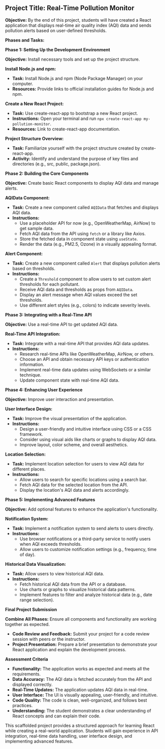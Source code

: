 ## Project Title: Real-Time Pollution Monitor

**Objective:** 
By the end of this project, students will have created a React application that displays real-time air quality index (AQI) data and sends pollution alerts based on user-defined thresholds.

**Phases and Tasks:**

**Phase 1: Setting Up the Development Environment**

**Objective:** Install necessary tools and set up the project structure.

**Install Node.js and npm:**
* **Task:** Install Node.js and npm (Node Package Manager) on your computer.
* **Resources:** Provide links to official installation guides for Node.js and npm.

**Create a New React Project:**
* **Task:** Use create-react-app to bootstrap a new React project.
* **Instructions:** Open your terminal and run `npx create-react-app my-pollution-monitor`.
* **Resources:** Link to create-react-app documentation.

**Project Structure Overview:**
* **Task:** Familiarize yourself with the project structure created by create-react-app.
* **Activity:** Identify and understand the purpose of key files and directories (e.g., src, public, package.json).

**Phase 2: Building the Core Components**

**Objective:** Create basic React components to display AQI data and manage alerts.

**AQIData Component:**
* **Task:** Create a new component called `AQIData` that fetches and displays AQI data.
* **Instructions:**
    * Use a placeholder API for now (e.g., OpenWeatherMap, AirNow) to get sample data.
    * Fetch AQI data from the API using `fetch` or a library like Axios.
    * Store the fetched data in component state using `useState`.
    * Render the data (e.g., PM2.5, Ozone) in a visually appealing format.

**Alert Component:**
* **Task:** Create a new component called `Alert` that displays pollution alerts based on thresholds.
* **Instructions:**
    * Create a `Threshold` component to allow users to set custom alert thresholds for each pollutant.
    * Receive AQI data and thresholds as props from `AQIData`.
    * Display an alert message when AQI values exceed the set thresholds.
    * Use different alert styles (e.g., colors) to indicate severity levels.

**Phase 3: Integrating with a Real-Time API**

**Objective:** Use a real-time API to get updated AQI data.

**Real-Time API Integration:**
* **Task:** Integrate with a real-time API that provides AQI data updates.
* **Instructions:**
    * Research real-time APIs like OpenWeatherMap, AirNow, or others.
    * Choose an API and obtain necessary API keys or authentication information.
    * Implement real-time data updates using WebSockets or a similar technique.
    * Update component state with real-time AQI data.

**Phase 4: Enhancing User Experience**

**Objective:** Improve user interaction and presentation.

**User Interface Design:**
* **Task:** Improve the visual presentation of the application.
* **Instructions:**
    * Design a user-friendly and intuitive interface using CSS or a CSS framework.
    * Consider using visual aids like charts or graphs to display AQI data.
    * Improve layout, color scheme, and overall aesthetics.

**Location Selection:**
* **Task:** Implement location selection for users to view AQI data for different places.
* **Instructions:**
    * Allow users to search for specific locations using a search bar.
    * Fetch AQI data for the selected location from the API.
    * Display the location's AQI data and alerts accordingly.

**Phase 5: Implementing Advanced Features**

**Objective:** Add optional features to enhance the application's functionality.

**Notification System:**
* **Task:** Implement a notification system to send alerts to users directly.
* **Instructions:**
    * Use browser notifications or a third-party service to notify users when AQI exceeds thresholds.
    * Allow users to customize notification settings (e.g., frequency, time of day).

**Historical Data Visualization:**
* **Task:** Allow users to view historical AQI data.
* **Instructions:**
    * Fetch historical AQI data from the API or a database.
    * Use charts or graphs to visualize historical data patterns.
    * Implement features to filter and analyze historical data (e.g., date range selection).

**Final Project Submission**

**Combine All Phases:** Ensure all components and functionality are working together as expected.
* **Code Review and Feedback:** Submit your project for a code review session with peers or the instructor.
* **Project Presentation:** Prepare a brief presentation to demonstrate your React application and explain the development process.

**Assessment Criteria**
* **Functionality:** The application works as expected and meets all the requirements.
* **Data Accuracy:** The AQI data is fetched accurately from the API and displayed correctly.
* **Real-Time Updates:** The application updates AQI data in real-time.
* **User Interface:** The UI is visually appealing, user-friendly, and intuitive.
* **Code Quality:** The code is clean, well-organized, and follows best practices.
* **Understanding:** The student demonstrates a clear understanding of React concepts and can explain their code.

This scaffolded project provides a structured approach for learning React while creating a real-world application. Students will gain experience in API integration, real-time data handling, user interface design, and implementing advanced features. 

